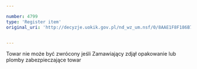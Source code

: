 ```yaml
---

number: 4799
type: 'Register item'
original_uri: 'http://decyzje.uokik.gov.pl/nd_wz_um.nsf/0/8AAE1F8F186B7835C1257B820035E239?OpenDocument'


---
```


Towar nie może być zwrócony jeśli Zamawiający zdjął opakowanie lub plomby zabezpieczające towar
